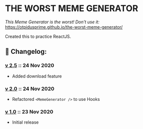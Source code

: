 # THE WORST MEME GENERATOR

_This Meme Generator is the worst! Don't use it:_ https://otpidusprime.github.io/the-worst-meme-generator/

Created this to practice ReactJS.

## 💫 Changelog:

### **[v 2.5](https://github.com/otpidusprime/the-worst-meme-generator/releases/tag/v2.5)** :: 24 Nov 2020

* Added download feature

### **[v 2.0](https://github.com/otpidusprime/the-worst-meme-generator/releases/tag/v2.0)** :: 24 Nov 2020

* Refactored `<MemeGenerator />` to use Hooks

### **[v 1.0](https://github.com/otpidusprime/the-worst-meme-generator/releases/tag/v1.0)** :: 23 Nov 2020

* Initial release